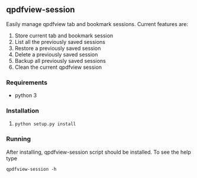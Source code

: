 ## qpdfview-session
Easily manage qpdfview tab and bookmark sessions. Current features are:

1. Store current tab and bookmark session
2. List all the previously saved sessions
3. Restore a previously saved session
4. Delete a previously saved session
5. Backup all previously saved sessions
6. Clean the current qpdfview session

### Requirements
* python 3

### Installation
1. ```python setup.py install```

### Running
After installing, qpdfview-session script should be installed. To see the help
type

```
qpdfview-session -h
```
